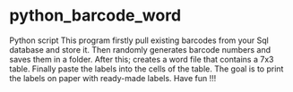 # python_barcode_word
Python script 
This program firstly pull existing barcodes from your Sql database and store it.
Then randomly generates barcode numbers and saves them in a folder.
After this; creates a word file that contains a 7x3 table. 
Finally paste the labels into the cells of the table.
The goal is to print the labels on paper with ready-made labels.
Have fun !!!
